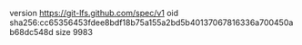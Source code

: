 version https://git-lfs.github.com/spec/v1
oid sha256:cc65356453fdee8bdf18b75a155a2bd5b40137067816336a700450ab68dc548d
size 9983
